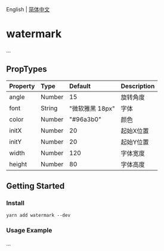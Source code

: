 English | [简体中文](README-zh_CN.md)

# watermark
...

## PropTypes

| Property | Type   | Default         | Description
| :------- | :----- | :-------------- | :----------
| angle    | Number | 15              | 旋转角度
| font     | String | "微软雅黑 18px"  | 字体
| color    | Number | "#96a3b0"       | 颜色
| initX    | Number | 20              | 起始X位置
| initY    | Number | 20              | 起始Y位置
| width    | Number | 120             | 字体宽度
| height   | Number | 80              | 字体高度


## Getting Started

### Install

```shell
yarn add watermark --dev
```

### Usage Example
...
